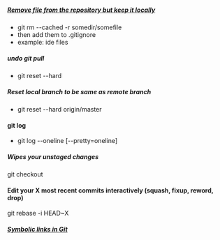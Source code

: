 ##### [Remove file from the repository but keep it locally](https://stackoverflow.com/questions/3469741/remove-file-from-the-repository-but-keep-it-locally)
- git rm --cached -r somedir/somefile
- then add them to .gitignore
- example: ide files

##### undo git pull
- git reset --hard

##### Reset local branch to be same as remote branch
- git reset --hard origin/master

#### git log
- git log --oneline [--pretty=oneline]

##### Wipes your unstaged changes
git checkout <filename or directory>

#### Edit your X most recent commits interactively (squash, fixup, reword, drop) 
git rebase -i HEAD~X


##### [Symbolic links in Git](http://www.mokacoding.com/blog/symliks-in-git/)
